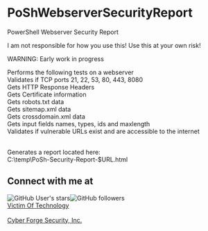 # PoShWebserverSecurityReport
PowerShell Webserver Security Report

I am not responsible for how you use this! Use this at your own risk!

WARNING: Early work in progress

Performs the following tests on a webserver<br />
Validates if TCP ports 21, 22, 53, 80, 443, 8080<br />
Gets HTTP Response Headers<br />
Gets Certificate information<br />
Gets robots.txt data<br />
Gets sitemap.xml data<br />
Gets crossdomain.xml data<br />
Gets input fields names, types, ids and maxlength<br />
Validates if vulnerable URLs exist and are accessible to the internet<br /><br />

Generates a report located here:<br />
C:\temp\PoSh-Security-Report-$URL.html<br />
## Connect with me at

<img alt="GitHub User's stars" src="https://img.shields.io/github/stars/bvoris?style=social"><img alt="GitHub followers" src="https://img.shields.io/github/followers/bvoris?style=social">
<BR /> 
<A HREF="https://www.victimoftechnology.com">Victim Of Technology<A />
<BR /><BR />
<A HREF="https://www.cyberforgesecurity.com">Cyber Forge Security, Inc.<A />
